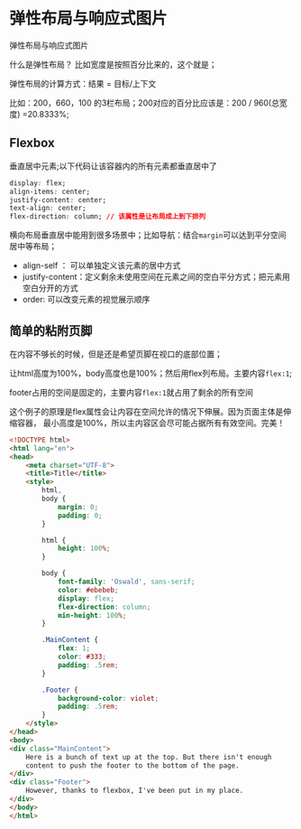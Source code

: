 # 弹性布局与响应式图片

弹性布局与响应式图片

什么是弹性布局？ 比如宽度是按照百分比来的，这个就是；

弹性布局的计算方式：结果 = 目标/上下文

比如：200，660，100 的3栏布局；200对应的百分比应该是：200 / 960(总宽度) =20.8333%;

## Flexbox

垂直居中元素;以下代码让该容器内的所有元素都垂直居中了

```css
display: flex;
align-items: center;
justify-content: center;
text-align: center;
flex-direction: column; // 该属性是让布局成上到下排列
```

横向布局垂直居中能用到很多场景中；比如导航：结合`margin`可以达到平分空间居中等布局；

* align-self ： 可以单独定义该元素的居中方式
* justify-content：定义剩余未使用空间在元素之间的空白平分方式；把元素用空白分开的方式
* order: 可以改变元素的视觉展示顺序

## 简单的粘附页脚
在内容不够长的时候，但是还是希望页脚在视口的底部位置；

让html高度为100%，body高度也是100%；然后用flex列布局。主要内容`flex:1`; 

footer占用的空间是固定的，主要内容`flex:1`就占用了剩余的所有空间

这个例子的原理是flex属性会让内容在空间允许的情况下伸展。因为页面主体是伸缩容器，
最小高度是100%，所以主内容区会尽可能占据所有有效空间。完美！

```html
<!DOCTYPE html>
<html lang="en">
<head>
    <meta charset="UTF-8">
    <title>Title</title>
    <style>
        html,
        body {
            margin: 0;
            padding: 0;
        }

        html {
            height: 100%;
        }

        body {
            font-family: 'Oswald', sans-serif;
            color: #ebebeb;
            display: flex;
            flex-direction: column;
            min-height: 100%;
        }

        .MainContent {
            flex: 1;
            color: #333;
            padding: .5rem;
        }

        .Footer {
            background-color: violet;
            padding: .5rem;
        }
    </style>
</head>
<body>
<div class="MainContent">
    Here is a bunch of text up at the top. But there isn't enough
    content to push the footer to the bottom of the page.
</div>
<div class="Footer">
    However, thanks to flexbox, I've been put in my place.
</div>
</body>
</html>
```



